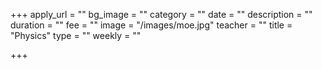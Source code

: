 +++
apply_url = ""
bg_image = ""
category = ""
date = ""
description = ""
duration = ""
fee = ""
image = "/images/moe.jpg"
teacher = ""
title = "Physics"
type = ""
weekly = ""

+++
